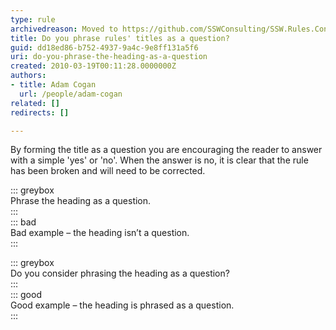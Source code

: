 ```yaml
---
type: rule
archivedreason: Moved to https://github.com/SSWConsulting/SSW.Rules.Content/wiki/How-to-Create-Rules
title: Do you phrase rules' titles as a question?
guid: dd18ed86-b752-4937-9a4c-9e8ff131a5f6
uri: do-you-phrase-the-heading-as-a-question
created: 2010-03-19T00:11:28.0000000Z
authors: 
- title: Adam Cogan
  url: /people/adam-cogan
related: []
redirects: []

---
```


By forming the title as a question you are encouraging the reader to answer with a simple 'yes' or 'no'. When the answer is no, it is clear that the rule has been broken and will need to be corrected.

<!--endintro-->

::: greybox  
Phrase the heading as a question.  
:::  
::: bad  
Bad example – the heading isn’t a question.  
:::  

::: greybox  
Do you consider phrasing the heading as a question?  
:::  
::: good  
Good example – the heading is phrased as a question.  
:::  
